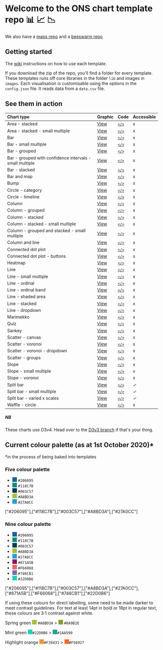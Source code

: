 # Welcome to the ONS chart template repo :bar_chart: :chart_with_upwards_trend: :chart_with_downwards_trend:

We also have a [maps repo](https://github.com/ONSvisual/maptemplates)
and a [beeswarm repo](https://github.com/ONSvisual/beeswarm)

## Getting started

The [wiki](https://github.com/ONSvisual/Simple-charts/wiki) instructions on how to use each template.

If you download the zip of the repo, you'll find a folder for every template. These templates runs off core libraries in the folder `lib` and images in `images`. Each visualisation is customisable using the options in the `config.json` file. It reads data from a `data.csv` file.

## See them in action
|Chart type | Graphic | Code | Accessible |
|:--- |:--- |:--- |:--- |
|Area - stacked | [View](https://onsvisual.github.io/Simple-charts/all-templates/stacked-area) | [`</>`](https://github.com/ONSvisual/Simple-charts/tree/master/all-templates/stacked-area) | x |
|Area - stacked - small multiple | [View](https://onsvisual.github.io/Simple-charts/all-templates/small-multiple-stacked-area) | [`</>`](https://github.com/ONSvisual/Simple-charts/tree/master/all-templates/small-multiple-stacked-area) | x |
|Bar | [View](https://onsvisual.github.io/Simple-charts/all-templates/simple-bar-horizontal) | [`</>`](https://github.com/ONSvisual/Simple-charts/tree/master/all-templates/simple-bar-horizontal) | x |
|Bar - small multiple | [View](https://onsvisual.github.io/Simple-charts/all-templates/small-multiple-bar-horizontal) | [`</>`](https://github.com/ONSvisual/Simple-charts/tree/master/all-templates/small-multiple-bar-horizontal) | x |
|Bar - grouped | [View](https://onsvisual.github.io/Simple-charts/all-templates/clustered-bar-horizontal/) | [`</>`](https://github.com/ONSvisual/Simple-charts/tree/master/all-templates/clustered-bar-horizontal) | x |
|Bar - grouped with confidence intervals - small multiple | [View](https://onsvisual.github.io/Simple-charts/all-templates/small-multiple-horizontal-clustered-bar-chart-confidence-intervals) | [`</>`](https://github.com/ONSvisual/Simple-charts/tree/master/all-templates/small-multiple-horizontal-clustered-bar-chart-confidence-intervals) | x |
|Bar - stacked | [View](https://onsvisual.github.io/Simple-charts/all-templates/stacked-bar-horizontal) | [`</>`](https://github.com/ONSvisual/Simple-charts/tree/master/all-templates/stacked-bar-horizontal) | x |
|Bar and map | [View](https://onsvisual.github.io/Simple-charts/all-templates/regional-map-bar) | [`</>`](https://github.com/ONSvisual/Simple-charts/tree/master/all-templates/regional-map-bar) | x |
|Bump | [View](https://onsvisual.github.io/Simple-charts/all-templates/bump-chart/) | [`</>`](https://github.com/ONSvisual/Simple-charts/tree/master/all-templates/bump-chart/) | x |
|Circle - category | [View](https://onsvisual.github.io/Simple-charts/all-templates/circle-category) | [`</>`](https://github.com/ONSvisual/Simple-charts/tree/master/all-templates/circle-category/) | x |
|Circle - timeline | [View](https://onsvisual.github.io/Simple-charts/all-templates/circle-timeline) | [`</>`](https://github.com/ONSvisual/Simple-charts/tree/master/all-templates/circle-timeline) | x |
|Column | [View](https://onsvisual.github.io/Simple-charts/all-templates/simple-bar-vertical) | [`</>`](https://github.com/ONSvisual/Simple-charts/tree/master/all-templates/simple-bar-vertical) | x |
|Column - grouped | [View](https://onsvisual.github.io/Simple-charts/all-templates/clustered-bar-vertical/) | [`</>`](https://github.com/ONSvisual/Simple-charts/tree/master/all-templates/clustered-bar-vertical) | x |
|Column - stacked | [View](https://onsvisual.github.io/Simple-charts/all-templates/stacked-bar-vertical) | [`</>`](https://github.com/ONSvisual/Simple-charts/tree/master/all-templates/stacked-bar-vertical) | x |
|Column - stacked - small multiple | [View](https://onsvisual.github.io/Simple-charts/all-templates/small-multiple-stacked-bar-vertical) | [`</>`](https://github.com/ONSvisual/Simple-charts/tree/master/all-templates/small-multiple-stacked-bar-vertical) | x |
|Column - grouped and stacked - small multiple | [View](https://onsvisual.github.io/Simple-charts/all-templates/small-multiples-stacked-bar) | [`</>`](https://github.com/ONSvisual/Simple-charts/tree/master/all-templates/small-multiples-stacked-bar) | x |
|Column and line | [View](https://onsvisual.github.io/Simple-charts/all-templates/bar-and-line/) | [`</>`](https://github.com/ONSvisual/Simple-charts/tree/master/all-templates/bar-and-line) | x |
|Connected dot plot | [View](https://onsvisual.github.io/Simple-charts/all-templates/tie-fighter) | [`</>`](https://github.com/ONSvisual/Simple-charts/tree/master/all-templates/tie-fighter) | x |
|Connected dot plot - buttons | [View](https://onsvisual.github.io/Simple-charts/all-templates/tiefighter-with-buttons) | [`</>`](https://github.com/ONSvisual/Simple-charts/tree/master/all-templates/tiefighter-with-buttons) | x |
|Heatmap | [View](https://onsvisual.github.io/Simple-charts/all-templates/heatmap) | [`</>`](https://github.com/ONSvisual/Simple-charts/tree/master/all-templates/heatmap) | x |
|Line | [View](https://onsvisual.github.io/Simple-charts/all-templates/line) | [`</>`](https://github.com/ONSvisual/Simple-charts/tree/master/all-templates/line) | x |
|Line - small multiple | [View](https://onsvisual.github.io/Simple-charts/all-templates/small-multiple-line) | [`</>`](https://github.com/ONSvisual/Simple-charts/tree/master/all-templates/small-multiple-line) | x |
|Line - ordinal | [View](https://onsvisual.github.io/Simple-charts/all-templates/line-ordinal) | [`</>`](https://github.com/ONSvisual/Simple-charts/tree/master/all-templates/line-ordinal) | x |
|Line - ordinal band | [View](https://onsvisual.github.io/Simple-charts/all-templates/line-ordinal-band) | [`</>`](https://github.com/ONSvisual/Simple-charts/tree/master/all-templates/line-ordinal-band) | x |
|Line - shaded area | [View](https://onsvisual.github.io/Simple-charts/all-templates/line-with-difference) | [`</>`](https://github.com/ONSvisual/Simple-charts/tree/master/all-templates/line-with-difference) | x |
|Line - stacked | [View](https://onsvisual.github.io/Simple-charts/all-templates/stacked-lines) | [`</>`](https://github.com/ONSvisual/Simple-charts/tree/master/all-templates/stacked-lines) | x |
|Line - dropdown | [View](https://onsvisual.github.io/Simple-charts/all-templates/line-with-dropdown) | [`</>`](https://github.com/ONSvisual/Simple-charts/tree/master/all-templates/line-with-dropdown) | x |
|Marimekko | [View](https://onsvisual.github.io/Simple-charts/all-templates/marimekko) | [`</>`](https://github.com/ONSvisual/Simple-charts/tree/master/all-templates/marimekko) | x |
|Quiz | [View](https://onsvisual.github.io/Simple-charts/all-templates/quiz) | [`</>`](https://github.com/ONSvisual/Simple-charts/tree/master/all-templates/quiz) | x |
|Sankey | [View](https://onsvisual.github.io/Simple-charts/all-templates/sankey) | [`</>`](https://github.com/ONSvisual/Simple-charts/tree/master/all-templates/sankey) | x |
|Scatter - canvas | [View](https://onsvisual.github.io/Simple-charts/all-templates/scatter-canvas) | [`</>`](https://github.com/ONSvisual/Simple-charts/tree/master/all-templates/scatter-canvas) | x |
|Scatter - voronoi | [View](https://onsvisual.github.io/Simple-charts/all-templates/scatter-voronoi) | [`</>`](https://github.com/ONSvisual/Simple-charts/tree/master/all-templates/scatter-voronoi) | x |
|Scatter - voronoi - dropdown | [View](https://onsvisual.github.io/Simple-charts/all-templates/scatter-voronoi-dropdown) | [`</>`](https://github.com/ONSvisual/Simple-charts/tree/master/all-templates/scatter-voronoi-dropdown) | x |
|Scatter - groups | [View](https://onsvisual.github.io/Simple-charts/all-templates/scatter-with-groups) | [`</>`](https://github.com/ONSvisual/Simple-charts/tree/master/all-templates/scatter-with-groups) | x |
|Slope | [View](https://onsvisual.github.io/Simple-charts/all-templates/slope) | [`</>`](https://github.com/ONSvisual/Simple-charts/tree/master/all-templates/slope) | x |
|Slope - small multiple | [View](https://onsvisual.github.io/Simple-charts/all-templates/slope-multiple) | [`</>`](https://github.com/ONSvisual/Simple-charts/tree/master/all-templates/slope-multiple) | x |
|Slope - voronoi | [View](https://onsvisual.github.io/Simple-charts/all-templates/slope-voronoi) | [`</>`](https://github.com/ONSvisual/Simple-charts/tree/master/all-templates/slope-voronoi) | x |
|Split bar | [View](https://onsvisual.github.io/Simple-charts/all-templates/split-bar) | [`</>`](https://github.com/ONSvisual/Simple-charts/tree/master/all-templates/split-bar) | &check; |
|Split bar - small multiple | [View](https://onsvisual.github.io/Simple-charts/all-templates/split-bar-multiple) | [`</>`](https://github.com/ONSvisual/Simple-charts/tree/master/all-templates/split-bar-multiple) | &check; |
|Split bar - varied x scales | [View](https://onsvisual.github.io/Simple-charts/all-templates/split-bar-varied-xscales) | [`</>`](https://github.com/ONSvisual/Simple-charts/tree/master/all-templates/split-bar-varied-xscales) | &check; |
|Waffle - circle | [View](https://onsvisual.github.io/Simple-charts/all-templates/icon-array) | [`</>`](https://github.com/ONSvisual/Simple-charts/tree/master/all-templates/icon-array) | x |

##### NB

These charts use D3v4. Head over to the [D3v3 branch](https://github.com/ONSvisual/Simple-charts/tree/d3v3) if that's your thing.



## Current colour palette (as at 1st October 2020)*
*in the process of being baked into templates

### Five colour palette

* ![#206095](img/206095.png) `#206095`
* ![#118C7B](img/118C7B.png) `#118C7B`
* ![#003C57](img/003C57.png) `#003C57`
* ![#A8BD3A](img/A8BD3A.png) `#A8BD3A`
* ![#27A0CC](img/27A0CC.png) `#27A0CC`

["#206095"],["#118C7B"],["#003C57"],["#A8BD3A"],["#27A0CC"]


### Nine colour palette

* ![#206095](img/206095.png) `#206095`
* ![#118C7B](img/118C7B.png) `#118C7B`
* ![#003C57](img/003C57.png) `#003C57`
* ![#A8BD3A](img/A8BD3A.png) `#A8BD3A`
* ![#27A0CC](img/27A0CC.png) `#27A0CC`
* ![#871A5B](img/871A5B.png) `#871A5B`
* ![#F66068](img/F66068.png) `#F66068`
* ![#746CB1](img/746CB1.png) `#746CB1`
* ![#22D0B6](img/22D0B6.png) `#22D0B6`

["#206095"],["#118C7B"],["#003C57"],["#A8BD3A"],["#27A0CC"],["#871A5B"],["#F66068"],["#746CB1"],["#22D0B6"]

If using these colours for direct labelling, some need to be made darker to meet contrast guidelines. For text at least 14pt in bold or 18pt in regular text, these colours are 3:1 contrast against white.

Spring green
![#A8BD3A](img/A8BD3A.png) `#A8BD3A`  > ![#8A9B2E](img/8A9B2E.png) `#8A9B2E`

Mint green
![#22D0B6](img/22D0B6.png)`#22D0B6` > ![#1AA590](img/1AA590.png)`#1AA590`

Highlight orange
![#F39431](img/F39431.png)`#F39431` > ![#F56927](img/F56927.png)`#F56927`
